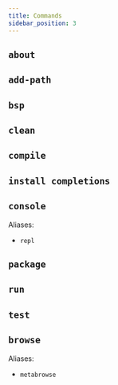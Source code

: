 ```yaml
---
title: Commands
sidebar_position: 3
---
```


## `about`

## `add-path`

## `bsp`

## `clean`

## `compile`

## `install completions`

## `console`

Aliases:
- `repl`

## `package`

## `run`

## `test`

## `browse`

Aliases:
- `metabrowse`

